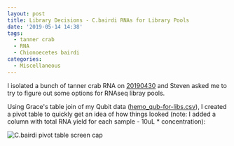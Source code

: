 ```yaml
---
layout: post
title: Library Decisions - C.bairdi RNAs for Library Pools
date: '2019-05-14 14:38'
tags:
  - tanner crab
  - RNA
  - Chionoecetes bairdi
categories:
  - Miscellaneous
---
```

I isolated a bunch of tanner crab RNA on [20190430](https://robertslab.github.io/sams-notebook/2019/04/30/RNA-Isolation-and-Quantification-C.bairdi-Hemolymph-Pellet-in-RNAlater.html) and Steven asked me to try to figure out some options for RNAseq libray pools.

Using Grace's table join of my Qubit data ([hemo_qub-for-libs.csv](https://raw.githubusercontent.com/RobertsLab/project-crab/8f95500019075d917e9cee013af325cf3a7d0bda/analyses/hemo_qub-for-libs.csv)), I created a pivot table to quickly get an idea of how things looked (note: I added a column with total RNA yield for each sample - 10uL * concentration):

![C.bairdi pivot table screen cap](https://github.com/RobertsLab/sams-notebook/blob/master/images/screencaps/20190514_cbai_library_table.png?raw=true)
